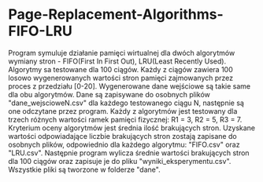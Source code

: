 # Page-Replacement-Algorithms-FIFO-LRU
Program symuluje działanie pamięci wirtualnej dla dwóch algorytmów wymiany stron - FIFO(First In First Out), LRU(Least Recently Used).
Algorytmy sa testowane dla 100 ciągów. Każdy z ciągów zawiera 100 losowo wygenerowanych wartości stron pamięci zajmowanych przez proces z
przedziału [0-20]. Wygenerowane dane wejściowe są takie same dla obu algorytmów. Dane są zapisywane do osobnych plików "dane_wejscioweN.csv" dla każdego testowanego ciągu N, następnie są one odczytane przez program. Każdy z algorytmów jest testowany dla trzech różnych wartości ramek pamięci fizycznej: R1 = 3, R2 = 5, R3 = 7.
Kryterium oceny algorytmów jest średnia ilość brakujących stron. Uzyskane wartości odpowiadające liczbie brakujących stron zostają zapisane do osobnych plików, odpowiednio dla każdego algorytmu: "FIFO.csv" oraz "LRU.csv". Następnie program wylicza średnie wartości brakujących stron dla 100 ciągów oraz zapisuje je do pliku "wyniki_eksperymentu.csv". Wszystkie pliki są tworzone w folderze "dane".

